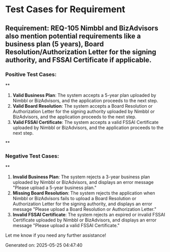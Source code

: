 # Test Cases for Requirement
## Requirement: REQ-105 Nimbbl and BizAdvisors also mention potential requirements like a business plan (5 years), Board Resolution/Authorization Letter for the signing authority, and FSSAI Certificate if applicable.

### Positive Test Cases:
**

1. **Valid Business Plan**: The system accepts a 5-year plan uploaded by Nimbbl or BizAdvisors, and the application proceeds to the next step.
2. **Valid Board Resolution**: The system accepts a Board Resolution or Authorization Letter for the signing authority uploaded by Nimbbl or BizAdvisors, and the application proceeds to the next step.
3. **Valid FSSAI Certificate**: The system accepts a valid FSSAI Certificate uploaded by Nimbbl or BizAdvisors, and the application proceeds to the next step.

**

### Negative Test Cases:
**

1. **Invalid Business Plan**: The system rejects a 3-year business plan uploaded by Nimbbl or BizAdvisors, and displays an error message "Please upload a 5-year business plan."
2. **Missing Board Resolution**: The system rejects the application when Nimbbl or BizAdvisors fails to upload a Board Resolution or Authorization Letter for the signing authority, and displays an error message "Please upload a Board Resolution or Authorization Letter."
3. **Invalid FSSAI Certificate**: The system rejects an expired or invalid FSSAI Certificate uploaded by Nimbbl or BizAdvisors, and displays an error message "Please upload a valid FSSAI Certificate."

Let me know if you need any further assistance!

Generated on: 2025-05-25 04:47:40
